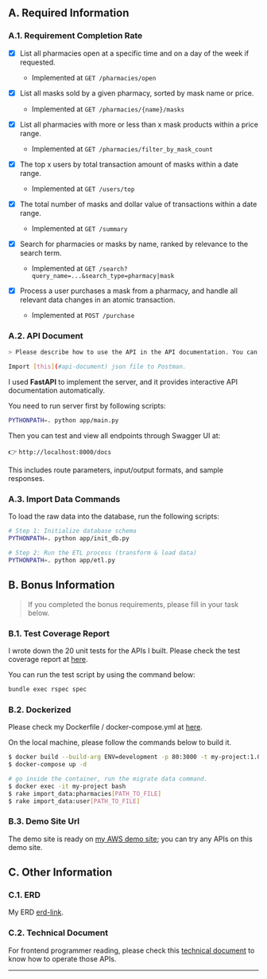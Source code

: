 ## A. Required Information
### A.1. Requirement Completion Rate

- [x] List all pharmacies open at a specific time and on a day of the week if requested.  
  - Implemented at `GET /pharmacies/open`
  
- [x] List all masks sold by a given pharmacy, sorted by mask name or price.  
  - Implemented at `GET /pharmacies/{name}/masks`
  
- [x] List all pharmacies with more or less than x mask products within a price range.  
  - Implemented at `GET /pharmacies/filter_by_mask_count`
  
- [x] The top x users by total transaction amount of masks within a date range.  
  - Implemented at `GET /users/top`
  
- [x] The total number of masks and dollar value of transactions within a date range.  
  - Implemented at `GET /summary`
  
- [x] Search for pharmacies or masks by name, ranked by relevance to the search term.  
  - Implemented at `GET /search?query_name=...&search_type=pharmacy|mask`
  
- [x] Process a user purchases a mask from a pharmacy, and handle all relevant data changes in an atomic transaction.  
  - Implemented at `POST /purchase`


### A.2. API Document
```bash
> Please describe how to use the API in the API documentation. You can edit by any format (e.g., Markdown or OpenAPI) or free tools (e.g., [hackMD](https://hackmd.io/), [postman](https://www.postman.com/), [google docs](https://docs.google.com/document/u/0/), or  [swagger](https://swagger.io/specification/)).

Import [this](#api-document) json file to Postman.
```

I used **FastAPI** to implement the server, and it provides interactive API documentation automatically.

You need to run server first by following scripts:
```bash
PYTHONPATH=. python app/main.py
```

Then you can test and view all endpoints through Swagger UI at:

👉 `http://localhost:8000/docs`


This includes route parameters, input/output formats, and sample responses.

### A.3. Import Data Commands
To load the raw data into the database, run the following scripts:

```bash
# Step 1: Initialize database schema
PYTHONPATH=. python app/init_db.py

# Step 2: Run the ETL process (transform & load data)
PYTHONPATH=. python app/etl.py
```
## B. Bonus Information

>  If you completed the bonus requirements, please fill in your task below.
### B.1. Test Coverage Report

I wrote down the 20 unit tests for the APIs I built. Please check the test coverage report at [here](#test-coverage-report).

You can run the test script by using the command below:

```bash
bundle exec rspec spec
```

### B.2. Dockerized
Please check my Dockerfile / docker-compose.yml at [here](#dockerized).

On the local machine, please follow the commands below to build it.

```bash
$ docker build --build-arg ENV=development -p 80:3000 -t my-project:1.0.0 .  
$ docker-compose up -d

# go inside the container, run the migrate data command.
$ docker exec -it my-project bash
$ rake import_data:pharmacies[PATH_TO_FILE] 
$ rake import_data:user[PATH_TO_FILE]
```

### B.3. Demo Site Url

The demo site is ready on [my AWS demo site](#demo-site-url); you can try any APIs on this demo site.

## C. Other Information

### C.1. ERD

My ERD [erd-link](#erd-link).

### C.2. Technical Document

For frontend programmer reading, please check this [technical document](technical-document) to know how to operate those APIs.

- --
